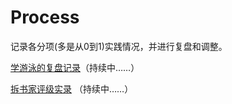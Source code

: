 # Process
记录各分项(多是从0到1)实践情况，并进行复盘和调整。

[学游泳的复盘记录](https://github.com/gritzzl/Process/tree/master/%E6%B8%B8%E6%B3%B3)（持续中……）

[拆书家评级实录](https://github.com/gritzzl/Process/tree/master/%E6%8B%86%E4%B9%A6%E5%B8%AE/%E8%AF%84%E7%BA%A7%E5%AE%9E%E5%BD%95)  （持续中……）
